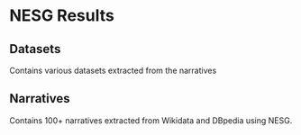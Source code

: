 # NESG Results

## Datasets

Contains various datasets extracted from the narratives

## Narratives

Contains 100+ narratives extracted from Wikidata and DBpedia using NESG.
